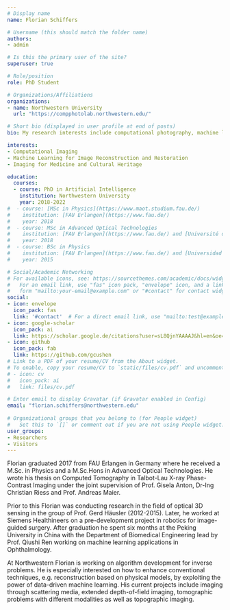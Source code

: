 ```yaml
---
# Display name
name: Florian Schiffers

# Username (this should match the folder name)
authors:
- admin

# Is this the primary user of the site?
superuser: true

# Role/position
role: PhD Student

# Organizations/Affiliations
organizations:
- name: Northwestern University
  url: "https://compphotolab.northwestern.edu/"

# Short bio (displayed in user profile at end of posts)
bio: My research interests include computational photography, machine learning and image reconstruction.

interests:
- Computational Imaging
- Machine Learning for Image Reconstruction and Restoration
- Imaging for Medicine and Cultural Heritage

education:
  courses:
  - course: PhD in Artificial Intelligence
    institution: Northwestern University
    year: 2018-2022
#  - course: [MSc in Physics](https://www.maot.studium.fau.de/)
#    institution: [FAU Erlangen](https://www.fau.de/)
#    year: 2018
#  - course: MSc in Advanced Optical Technologies
#    institution: [FAU Erlangen](https://www.fau.de/) and [Université de Bordeaux](https://www.u-bordeaux.fr/)
#    year: 2018
#  - course: BSc in Physics
#    institution: [FAU Erlangen](https://www.fau.de/) and [Universidad de Cantabria](https://web.unican.es/en/Pages/default.aspx)
#    year: 2015

# Social/Academic Networking
# For available icons, see: https://sourcethemes.com/academic/docs/widgets/#icons
#   For an email link, use "fas" icon pack, "envelope" icon, and a link in the
#   form "mailto:your-email@example.com" or "#contact" for contact widget.
social:
- icon: envelope
  icon_pack: fas
  link: '#contact'  # For a direct email link, use "mailto:test@example.org".
- icon: google-scholar
  icon_pack: ai
  link: https://scholar.google.de/citations?user=sL8QjnYAAAAJ&hl=en&oe=ASCII
- icon: github
  icon_pack: fab
  link: https://github.com/gcushen
# Link to a PDF of your resume/CV from the About widget.
# To enable, copy your resume/CV to `static/files/cv.pdf` and uncomment the lines below.  
# - icon: cv
#   icon_pack: ai
#   link: files/cv.pdf

# Enter email to display Gravatar (if Gravatar enabled in Config)
email: "florian.schiffers@northwestern.edu"
  
# Organizational groups that you belong to (for People widget)
#   Set this to `[]` or comment out if you are not using People widget.  
user_groups:
- Researchers
- Visitors
---
```


Florian graduated 2017 from FAU Erlangen in Germany where he received a M.Sc. in Physics and a M.Sc.Hons in Advanced Optical Technologies. He wrote his thesis on Computed Tomography in Talbot-Lau X-ray Phase-Contrast Imaging under the joint supervision of Prof. Gisela Anton, Dr-Ing Christian Riess and Prof. Andreas Maier.

Prior to this Florian was conducting research in the field of optical 3D sensing in the group of Prof. Gerd Häusler (2012-2015). Later, he worked at Siemens Healthineers on a pre-development project in robotics for image-guided surgery. After graduation he spent six months at the Peking University in China with the Department of Biomedical Engineering lead by Prof. Qiushi Ren working on machine learning applications in Ophthalmology.

At Northwestern Florian is working on algorithm development for inverse problems. He is especially interested on how to enhance conventional techniques, e.g. reconstruction based on physical models, by exploiting the power of data-driven machine learning.  His current projects include imaging through scattering media, extended depth-of-field imaging, tomographic problems with different modalities as well as topographic imaging.
